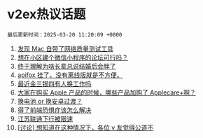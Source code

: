 # v2ex热议话题

`最后更新时间：2025-03-20 11:20:09 +0800`

1. [发现 Mac 自带了网络质量测试工具](https://www.v2ex.com/t/1119561)
1. [想在小区建个微信小程序的论坛可行吗？](https://www.v2ex.com/t/1119761)
1. [终于理解为啥长辈总说结婚后会胖了](https://www.v2ex.com/t/1119560)
1. [apifox 挂了，没有离线版就是不方便。](https://www.v2ex.com/t/1119645)
1. [最近金三银四有人换工作吗](https://www.v2ex.com/t/1119757)
1. [大家在购买 Apple 产品的时候，哪些产品加购了 Applecare+啊？](https://www.v2ex.com/t/1119700)
1. [换电池 or 换安卓过渡？](https://www.v2ex.com/t/1119557)
1. [得了前端恐惧症该怎么解决](https://www.v2ex.com/t/1119625)
1. [江苏联通下行被限速](https://www.v2ex.com/t/1119571)
1. [[讨论] 想知道在这种情况下，各位 v 友觉得公道不](https://www.v2ex.com/t/1119711)

